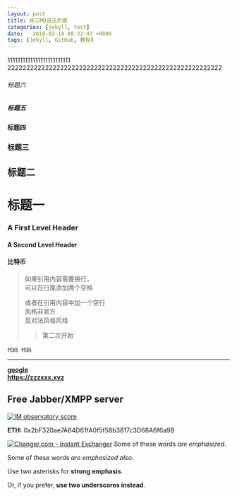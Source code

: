 ```yaml
---
layout: post
title: 练习MD语法页面
categories: [jekyll, test]
date:   2018-02-18 08:32:43 +0800
tags: [Jekyll, GitHub, 教程]
---
```

1111111111111111111111111  
222222222222222222222222222222222222222222222222222222222
###### 标题六
##### 标题五
#### 标题四
### 标题三
## 标题二
# 标题一

### A First Level Header   
#### A Second Level Header  
#### 比特币

>如果引用内容需要换行，  
>可以在行尾添加两个空格
>
>或者在引用内容中加一个空行  
风格非官方  
反对法风格风格
>>第二次开始 

	代码 代码 
	
---
[**google**](http://www.google.com/)  
**<https://zzzxxx.xyz>**
## Free Jabber/XMPP server
<a href='https://check.messaging.one/result.php?domain=zzzxxx.xyz&amp;type=client'>
  <img src='https://check.messaging.one/badge.php?domain=zzzxxx.xyz' alt='IM observatory score' />
</a>

**ETH:** 0x2bF320ae7A64D61fA0f5f58b3817c3D68A6f6a9B

<a href="//www.changer.com/?ref=yyyxx"><img border="0" src="//www.changer.com/graphics/7.png" alt="Changer.com - Instant Exchanger" /></a>
Some of these words *are emphasized*.

Some of these words _are emphasized also_.

Use two asterisks for **strong emphasis**.

Or, if you prefer, __use two underscores instead__.


